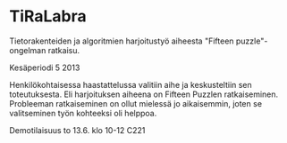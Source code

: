 TiRaLabra
=========

Tietorakenteiden ja algoritmien harjoitustyö aiheesta "Fifteen puzzle"-ongelman ratkaisu.

Kesäperiodi 5 2013

 
Henkilökohtaisessa haastattelussa valitiin aihe ja keskusteltiin sen toteutuksesta.
Eli harjoituksen aiheena on Fifteen Puzzlen ratkaiseminen. Probleeman ratkaiseminen on ollut
mielessä jo aikaisemmin, joten se valitseminen työn kohteeksi oli helppoa.

Demotilaisuus to 13.6. klo 10-12 C221
